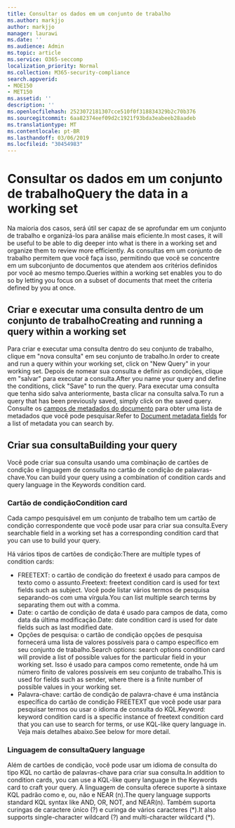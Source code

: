 ```yaml
---
title: Consultar os dados em um conjunto de trabalho
ms.author: markjjo
author: markjjo
manager: laurawi
ms.date: ''
ms.audience: Admin
ms.topic: article
ms.service: O365-seccomp
localization_priority: Normal
ms.collection: M365-security-compliance
search.appverid:
- MOE150
- MET150
ms.assetid: ''
description: ''
ms.openlocfilehash: 2523072181307cce510f0f318834329b2c70b376
ms.sourcegitcommit: 6aa82374eef09d2c1921f93bda3eabeeb28aadeb
ms.translationtype: MT
ms.contentlocale: pt-BR
ms.lasthandoff: 03/06/2019
ms.locfileid: "30454983"
---
```

# <a name="query-the-data-in-a-working-set"></a><span data-ttu-id="9df81-102">Consultar os dados em um conjunto de trabalho</span><span class="sxs-lookup"><span data-stu-id="9df81-102">Query the data in a working set</span></span>

<span data-ttu-id="9df81-103">Na maioria dos casos, será útil ser capaz de se aprofundar em um conjunto de trabalho e organizá-los para análise mais eficiente.</span><span class="sxs-lookup"><span data-stu-id="9df81-103">In most cases, it will be useful to be able to dig deeper into what is there in a working set and organize them to review more efficiently.</span></span> <span data-ttu-id="9df81-104">As consultas em um conjunto de trabalho permitem que você faça isso, permitindo que você se concentre em um subconjunto de documentos que atendem aos critérios definidos por você ao mesmo tempo.</span><span class="sxs-lookup"><span data-stu-id="9df81-104">Queries within a working set enables you to do so by letting you focus on a subset of documents that meet the criteria defined by you at once.</span></span>

## <a name="creating-and-running-a-query-within-a-working-set"></a><span data-ttu-id="9df81-105">Criar e executar uma consulta dentro de um conjunto de trabalho</span><span class="sxs-lookup"><span data-stu-id="9df81-105">Creating and running a query within a working set</span></span>

<span data-ttu-id="9df81-106">Para criar e executar uma consulta dentro do seu conjunto de trabalho, clique em "nova consulta" em seu conjunto de trabalho.</span><span class="sxs-lookup"><span data-stu-id="9df81-106">In order to create and run a query within your working set, click on "New Query" in your working set.</span></span> <span data-ttu-id="9df81-107">Depois de nomear sua consulta e definir as condições, clique em "salvar" para executar a consulta.</span><span class="sxs-lookup"><span data-stu-id="9df81-107">After you name your query and define the conditions, click "Save" to run the query.</span></span> <span data-ttu-id="9df81-108">Para executar uma consulta que tenha sido salva anteriormente, basta clicar na consulta salva.</span><span class="sxs-lookup"><span data-stu-id="9df81-108">To run a query that has been previously saved, simply click on the saved query.</span></span> <span data-ttu-id="9df81-109">Consulte os [campos de metadados do documento](document-metadata-fields.md) para obter uma lista de metadados que você pode pesquisar.</span><span class="sxs-lookup"><span data-stu-id="9df81-109">Refer to [Document metadata fields](document-metadata-fields.md) for a list of metadata you can search by.</span></span>

## <a name="building-your-query"></a><span data-ttu-id="9df81-110">Criar sua consulta</span><span class="sxs-lookup"><span data-stu-id="9df81-110">Building your query</span></span>

<span data-ttu-id="9df81-111">Você pode criar sua consulta usando uma combinação de cartões de condição e linguagem de consulta no cartão de condição de palavras-chave.</span><span class="sxs-lookup"><span data-stu-id="9df81-111">You can build your query using a combination of condition cards and query language in the Keywords condition card.</span></span>

### <a name="condition-card"></a><span data-ttu-id="9df81-112">Cartão de condição</span><span class="sxs-lookup"><span data-stu-id="9df81-112">Condition card</span></span>

<span data-ttu-id="9df81-113">Cada campo pesquisável em um conjunto de trabalho tem um cartão de condição correspondente que você pode usar para criar sua consulta.</span><span class="sxs-lookup"><span data-stu-id="9df81-113">Every searchable field in a working set has a corresponding condition card that you can use to build your query.</span></span>

<span data-ttu-id="9df81-114">Há vários tipos de cartões de condição:</span><span class="sxs-lookup"><span data-stu-id="9df81-114">There are multiple types of condition cards:</span></span>
- <span data-ttu-id="9df81-115">FREETEXT: o cartão de condição do freetext é usado para campos de texto como o assunto.</span><span class="sxs-lookup"><span data-stu-id="9df81-115">Freetext: freetext condition card is used for text fields such as subject.</span></span> <span data-ttu-id="9df81-116">Você pode listar vários termos de pesquisa separando-os com uma vírgula.</span><span class="sxs-lookup"><span data-stu-id="9df81-116">You can list multiple search terms by separating them out with a comma.</span></span>
- <span data-ttu-id="9df81-117">Date: o cartão de condição de data é usado para campos de data, como data da última modificação.</span><span class="sxs-lookup"><span data-stu-id="9df81-117">Date: date condition card is used for date fields such as last modified date.</span></span>
- <span data-ttu-id="9df81-118">Opções de pesquisa: o cartão de condição opções de pesquisa fornecerá uma lista de valores possíveis para o campo específico em seu conjunto de trabalho.</span><span class="sxs-lookup"><span data-stu-id="9df81-118">Search options: search options condition card will provide a list of possible values for the particular field in your working set.</span></span> <span data-ttu-id="9df81-119">Isso é usado para campos como remetente, onde há um número finito de valores possíveis em seu conjunto de trabalho.</span><span class="sxs-lookup"><span data-stu-id="9df81-119">This is used for fields such as sender, where there is a finite number of possible values in your working set.</span></span>
- <span data-ttu-id="9df81-120">Palavra-chave: cartão de condição de palavra-chave é uma instância específica do cartão de condição FREETEXT que você pode usar para pesquisar termos ou usar o idioma de consulta do KQL.</span><span class="sxs-lookup"><span data-stu-id="9df81-120">Keyword: keyword condition card is a specific instance of freetext condition card that you can use to search for terms, or use KQL-like query language in.</span></span> <span data-ttu-id="9df81-121">Veja mais detalhes abaixo.</span><span class="sxs-lookup"><span data-stu-id="9df81-121">See below for more detail.</span></span>

### <a name="query-language"></a><span data-ttu-id="9df81-122">Linguagem de consulta</span><span class="sxs-lookup"><span data-stu-id="9df81-122">Query language</span></span>

<span data-ttu-id="9df81-123">Além de cartões de condição, você pode usar um idioma de consulta do tipo KQL no cartão de palavras-chave para criar sua consulta.</span><span class="sxs-lookup"><span data-stu-id="9df81-123">In addition to condition cards, you can use a KQL-like query language in the Keywords card to craft your query.</span></span> <span data-ttu-id="9df81-124">A linguagem de consulta oferece suporte à sintaxe KQL padrão como e, ou, não e NEAR (n).</span><span class="sxs-lookup"><span data-stu-id="9df81-124">The query language supports standard KQL syntax like AND, OR, NOT, and NEAR(n).</span></span> <span data-ttu-id="9df81-125">Também suporta curingas de caractere único (?) e curinga de vários caracteres (\*).</span><span class="sxs-lookup"><span data-stu-id="9df81-125">It also supports single-character wildcard (?) and multi-character wildcard (\*).</span></span>